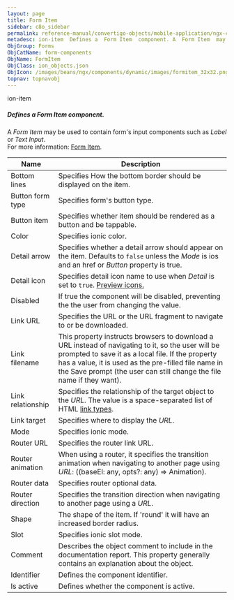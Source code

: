 ```yaml
---
layout: page
title: Form Item
sidebar: c8o_sidebar
permalink: reference-manual/convertigo-objects/mobile-application/ngx-components/form-components/form-item/
metadesc: ion-item  Defines a  Form Item  component. A  Form Item  may be used to contain form's input components such as  Label  or  Text Input .  For more inf
ObjGroup: Forms
ObjCatName: form-components
ObjName: FormItem
ObjClass: ion_objects.json
ObjIcon: /images/beans/ngx/components/dynamic/images/formitem_32x32.png
topnav: topnavobj
---
```

ion-item<br/>

##### Defines a <i>Form Item</i> component.<br/>
A <i>Form Item</i> may be used to contain form's input components such as <i>Label</i> or <i>Text Input</i>.<br/>
 For more information: <a href='https://ionicframework.com/docs/api/item'>Form Item</a>.

Name | Description 
--- | ---
Bottom lines | Specifies How the bottom border should be displayed on the item.
Button form type | Specifies form's button type.
Button item | Specifies whether item should be rendered as a button and be tappable.
Color | Specifies ionic color.
Detail arrow | Specifies whether a detail arrow should appear on the item. Defaults to <code>false</code> unless the <i>Mode</i> is ios and an href or <i>Button</i> property is true.
Detail icon | Specifies detail icon name to use when <i>Detail</i> is set to <code>true</code>. <a href='https://ionic.io/ionicons'>Preview icons.</a>
Disabled | If true the component will be disabled, preventing the the user from changing the value.
Link URL | Specifies the URL or the URL fragment to navigate to or be downloaded.
Link filename | This property instructs browsers to download a URL instead of navigating to it, so the user will be prompted to save it as a local file. If the property has a value, it is used as the pre-filled file name in the Save prompt (the user can still change the file name if they want).
Link relationship | Specifies the relationship of the target object to the <i>URL</i>. The value is a space-separated list of HTML <a href='https://developer.mozilla.org/en-US/docs/Web/HTML/Link_types'>link types</a>.
Link target | Specifies where to display the <i>URL</i>.
Mode | Specifies ionic mode.
Router URL | Specifies the router link URL.
Router animation | When using a router, it specifies the transition animation when navigating to another page using <i>URL</i>: ((baseEl: any, opts?: any) => Animation).
Router data | Specifies router optional data.
Router direction | Specifies the transition direction when navigating to another page using a <i>URL</i>.
Shape | The shape of the item. If 'round' it will have an increased border radius.
Slot | Specifies ionic slot mode.
Comment | Describes the object comment to include in the documentation report.  This property generally contains an explanation about the object. 
Identifier | Defines the component identifier.  
Is active | Defines whether the component is active. 

